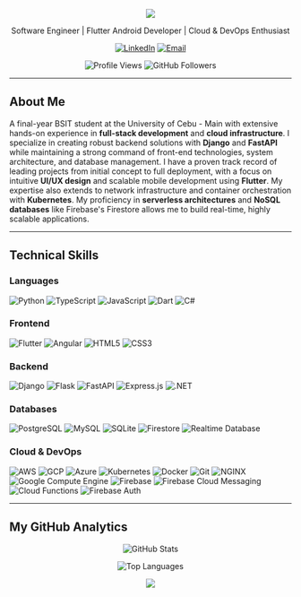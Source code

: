 <p align="center">
  <img src="https://capsule-render.vercel.app/api?type=waving&color=0:2b2d42,100:4a4e69&height=250&section=header&text=Froillan%20Kim%20B.%20Edem&fontAlignY=40&fontSize=40&animation=fadeIn&fontColor=ffffff" />
</p>

<div align="center">
  
Software Engineer | Flutter Android Developer | Cloud & DevOps Enthusiast

[![LinkedIn](https://img.shields.io/badge/LinkedIn-0077B5?style=flat&logo=linkedin&logoColor=white)](https://www.linkedin.com/in/froillan-kim-b-edem-5b591b252/)
[![Email](https://img.shields.io/badge/Email-D14836?style=flat&logo=gmail&logoColor=white)](mailto:froillan.edem@gmail.com)

![Profile Views](https://komarev.com/ghpvc/?username=Froillan123&color=blue&style=flat)
![GitHub Followers](https://img.shields.io/github/followers/Froillan123?style=social)

</div>

---

## About Me

A final-year BSIT student at the University of Cebu - Main with extensive hands-on experience in **full-stack development** and **cloud infrastructure**. I specialize in creating robust backend solutions with **Django** and **FastAPI** while maintaining a strong command of front-end technologies, system architecture, and database management. I have a proven track record of leading projects from initial concept to full deployment, with a focus on intuitive **UI/UX design** and scalable mobile development using **Flutter**. My expertise also extends to network infrastructure and container orchestration with **Kubernetes**. My proficiency in **serverless architectures** and **NoSQL databases** like Firebase's Firestore allows me to build real-time, highly scalable applications.

---

## Technical Skills

### Languages
![Python](https://img.shields.io/badge/Python-3776AB?logo=python&logoColor=white)
![TypeScript](https://img.shields.io/badge/TypeScript-3178C6?logo=typescript&logoColor=white)
![JavaScript](https://img.shields.io/badge/JavaScript-F7DF1E?logo=javascript&logoColor=black)
![Dart](https://img.shields.io/badge/Dart-0175C2?logo=dart&logoColor=white)
![C#](https://img.shields.io/badge/C%23-239120?logo=c-sharp&logoColor=white)

### Frontend
![Flutter](https://img.shields.io/badge/Flutter-02569B?logo=flutter&logoColor=white)
![Angular](https://img.shields.io/badge/Angular-DD0031?logo=angular&logoColor=white)
![HTML5](https://img.shields.io/badge/HTML5-E34F26?logo=html5&logoColor=white)
![CSS3](https://img.shields.io/badge/CSS3-1572B6?logo=css3&logoColor=white)

### Backend
![Django](https://img.shields.io/badge/Django-092E20?logo=django&logoColor=white)
![Flask](https://img.shields.io/badge/Flask-000000?logo=flask&logoColor=white)
![FastAPI](https://img.shields.io/badge/FastAPI-009688?logo=fastapi&logoColor=white)
![Express.js](https://img.shields.io/badge/Express.js-000000?logo=express&logoColor=white)
![.NET](https://img.shields.io/badge/.NET-512BD4?logo=dotnet&logoColor=white)

### Databases
![PostgreSQL](https://img.shields.io/badge/PostgreSQL-4169E1?logo=postgresql&logoColor=white)
![MySQL](https://img.shields.io/badge/MySQL-4479A1?logo=mysql&logoColor=white)
![SQLite](https://img.shields.io/badge/SQLite-003B57?logo=sqlite&logoColor=white)
![Firestore](https://img.shields.io/badge/Firestore-FFCA28?logo=firebase&logoColor=white)
![Realtime Database](https://img.shields.io/badge/Realtime%20Database-FF9000?logo=firebase&logoColor=white)

### Cloud & DevOps
![AWS](https://img.shields.io/badge/AWS-232F3E?logo=amazon-aws&logoColor=white)
![GCP](https://img.shields.io/badge/Google_Cloud-4285F4?logo=google-cloud&logoColor=white)
![Azure](https://img.shields.io/badge/Azure-0078D4?logo=microsoft-azure&logoColor=white)
![Kubernetes](https://img.shields.io/badge/Kubernetes-326CE5?logo=kubernetes&logoColor=white)
![Docker](https://img.shields.io/badge/Docker-2496ED?logo=docker&logoColor=white)
![Git](https://img.shields.io/badge/Git-F05032?logo=git&logoColor=white)
![NGINX](https://img.shields.io/badge/NGINX-009639?logo=nginx&logoColor=white)
![Google Compute Engine](https://img.shields.io/badge/Google_Compute_Engine-4285F4?logo=google-cloud&logoColor=white)
![Firebase](https://img.shields.io/badge/Firebase-FFCA28?logo=firebase&logoColor=white)
![Firebase Cloud Messaging](https://img.shields.io/badge/FCM-039BE5?logo=firebase&logoColor=white)
![Cloud Functions](https://img.shields.io/badge/Cloud%20Functions-4285F4?logo=google-cloud&logoColor=white)
![Firebase Auth](https://img.shields.io/badge/Firebase%20Auth-F57C00?logo=firebase&logoColor=white)

---

## My GitHub Analytics

<div align="center">

![GitHub Stats](https://github-readme-stats.vercel.app/api?username=Froillan123&show_icons=true&theme=dark&hide_border=true&count_private=true)

![Top Languages](https://github-readme-stats.vercel.app/api/top-langs/?username=Froillan123&layout=compact&theme=dark&hide_border=true)

</div>

<p align="center">
  <img src="https://capsule-render.vercel.app/api?type=waving&color=0:2b2d42,100:4a4e69&height=80&section=footer&animation=fadeIn" />
</p>
